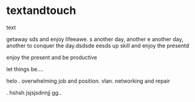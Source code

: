 # textandtouch
text

getaway
sds
and enjoy lifeeawe.
s
another day, another
e
another day, another to conquer the day.dsdsde
eesds
up skill and enjoy the presentd

enjoy the present and be productive 

let things be....

helo
. overwhelming job and position. vlan. networking and repair

.
hshsh
jsjsjsdnnjj
gg..
